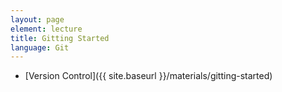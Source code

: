 ```yaml
---
layout: page
element: lecture
title: Gitting Started
language: Git
---
```


* [Version Control]({{ site.baseurl }}/materials/gitting-started)
